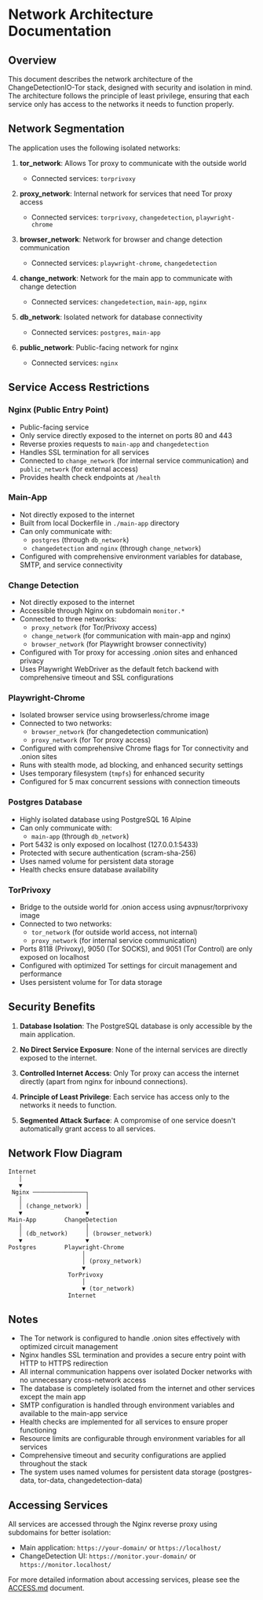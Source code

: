 # Network Architecture Documentation

## Overview

This document describes the network architecture of the ChangeDetectionIO-Tor stack, designed with security and isolation in mind. The architecture follows the principle of least privilege, ensuring that each service only has access to the networks it needs to function properly.

## Network Segmentation

The application uses the following isolated networks:

1. **tor_network**: Allows Tor proxy to communicate with the outside world
   - Connected services: `torprivoxy`

2. **proxy_network**: Internal network for services that need Tor proxy access
   - Connected services: `torprivoxy`, `changedetection`, `playwright-chrome`

3. **browser_network**: Network for browser and change detection communication
   - Connected services: `playwright-chrome`, `changedetection`

4. **change_network**: Network for the main app to communicate with change detection
   - Connected services: `changedetection`, `main-app`, `nginx`

5. **db_network**: Isolated network for database connectivity
   - Connected services: `postgres`, `main-app`

6. **public_network**: Public-facing network for nginx
   - Connected services: `nginx`

## Service Access Restrictions

### Nginx (Public Entry Point)

- Public-facing service
- Only service directly exposed to the internet on ports 80 and 443
- Reverse proxies requests to `main-app` and `changedetection`
- Handles SSL termination for all services
- Connected to `change_network` (for internal service communication) and `public_network` (for external access)
- Provides health check endpoints at `/health`

### Main-App

- Not directly exposed to the internet
- Built from local Dockerfile in `./main-app` directory
- Can only communicate with:
  - `postgres` (through `db_network`)
  - `changedetection` and `nginx` (through `change_network`)
- Configured with comprehensive environment variables for database, SMTP, and service connectivity

### Change Detection

- Not directly exposed to the internet
- Accessible through Nginx on subdomain `monitor.*`
- Connected to three networks:
  - `proxy_network` (for Tor/Privoxy access)
  - `change_network` (for communication with main-app and nginx)
  - `browser_network` (for Playwright browser connectivity)
- Configured with Tor proxy for accessing .onion sites and enhanced privacy
- Uses Playwright WebDriver as the default fetch backend with comprehensive timeout and SSL configurations

### Playwright-Chrome

- Isolated browser service using browserless/chrome image
- Connected to two networks:
  - `browser_network` (for changedetection communication)
  - `proxy_network` (for Tor proxy access)
- Configured with comprehensive Chrome flags for Tor connectivity and .onion sites
- Runs with stealth mode, ad blocking, and enhanced security settings
- Uses temporary filesystem (`tmpfs`) for enhanced security
- Configured for 5 max concurrent sessions with connection timeouts

### Postgres Database

- Highly isolated database using PostgreSQL 16 Alpine
- Can only communicate with:
  - `main-app` (through `db_network`)
- Port 5432 is only exposed on localhost (127.0.0.1:5433)
- Protected with secure authentication (scram-sha-256)
- Uses named volume for persistent data storage
- Health checks ensure database availability

### TorPrivoxy

- Bridge to the outside world for .onion access using avpnusr/torprivoxy image
- Connected to two networks:
  - `tor_network` (for outside world access, not internal)
  - `proxy_network` (for internal service communication)
- Ports 8118 (Privoxy), 9050 (Tor SOCKS), and 9051 (Tor Control) are only exposed on localhost
- Configured with optimized Tor settings for circuit management and performance
- Uses persistent volume for Tor data storage

## Security Benefits

1. **Database Isolation**: The PostgreSQL database is only accessible by the main application.

2. **No Direct Service Exposure**: None of the internal services are directly exposed to the internet.

3. **Controlled Internet Access**: Only Tor proxy can access the internet directly (apart from nginx for inbound connections).

4. **Principle of Least Privilege**: Each service has access only to the networks it needs to function.

5. **Segmented Attack Surface**: A compromise of one service doesn't automatically grant access to all services.

## Network Flow Diagram

```ascii
Internet
   │
   ▼
 Nginx ───────────────┐
   │                  │
   │ (change_network) │
   ▼                  ▼
Main-App        ChangeDetection
   │                  │
   │ (db_network)     │ (browser_network)
   ▼                  ▼
Postgres        Playwright-Chrome
                     │
                     │ (proxy_network)
                     ▼
                 TorPrivoxy
                     │
                     ▼ (tor_network)
                 Internet
```

## Notes

- The Tor network is configured to handle .onion sites effectively with optimized circuit management
- Nginx handles SSL termination and provides a secure entry point with HTTP to HTTPS redirection
- All internal communication happens over isolated Docker networks with no unnecessary cross-network access
- The database is completely isolated from the internet and other services except the main app
- SMTP configuration is handled through environment variables and available to the main-app service
- Health checks are implemented for all services to ensure proper functioning
- Resource limits are configurable through environment variables for all services
- Comprehensive timeout and security configurations are applied throughout the stack
- The system uses named volumes for persistent data storage (postgres-data, tor-data, changedetection-data)

## Accessing Services

All services are accessed through the Nginx reverse proxy using subdomains for better isolation:

- Main application: `https://your-domain/` or `https://localhost/`
- ChangeDetection UI: `https://monitor.your-domain/` or `https://monitor.localhost/`

For more detailed information about accessing services, please see the [ACCESS.md](ACCESS.md) document.
